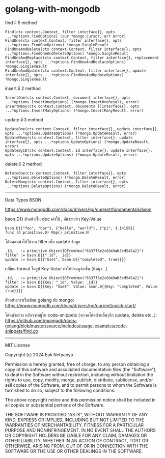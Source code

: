 # golang-with-mongodb

find มี 5 method

    Find(ctx context.Context, filter interface{}, opts ...*options.FindOptions) (cur *mongo.Cursor, err error)
    FindOne(ctx context.Context, filter interface{}, opts ...*options.FindOneOptions) *mongo.SingleResult
    FindOneAndDelete(ctx context.Context, filter interface{}, opts ...*options.FindOneAndDeleteOptions) *mongo.SingleResult
    FindOneAndReplace(ctx context.Context, filter interface{}, replacement interface{}, opts ...*options.FindOneAndReplaceOptions) *mongo.SingleResult
    FindOneAndUpdate(ctx context.Context, filter interface{}, update interface{}, opts ...*options.FindOneAndUpdateOptions) *mongo.SingleResult

insert มี 2 method

    InsertOne(ctx context.Context, document interface{}, opts ...*options.InsertOneOptions) (*mongo.InsertOneResult, error)
    InsertMany(ctx context.Context, documents []interface{}, opts ...*options.InsertManyOptions) (*mongo.InsertManyResult, error)

update มี 3 method

    UpdateOne(ctx context.Context, filter interface{}, update interface{}, opts ...*options.UpdateOptions) (*mongo.UpdateResult, error)
    UpdateMany(ctx context.Context, filter interface{}, update interface{}, opts ...*options.UpdateOptions) (*mongo.UpdateResult, error)
    UpdateByID(ctx context.Context, id interface{}, update interface{}, opts ...*options.UpdateOptions) (*mongo.UpdateResult, error)

delete มี 2 method

    DeleteOne(ctx context.Context, filter interface{}, opts ...*options.DeleteOptions) (*mongo.DeleteResult, error)
    DeleteMany(ctx context.Context, filter interface{}, opts ...*options.DeleteOptions) (*mongo.DeleteResult, error)

---

Data Types BSON 

https://www.mongodb.com/docs/drivers/go/current/fundamentals/bson

bson.D{} ตัวอย่างใน doc เค้าใช้ , คั่นระหว่าง Key-Value 
    
    bson.D{{"foo", "bar"}, {"hello", "world"}, {"pi", 3.14159}}
    func (d primitive.D) Map() primitive.M

โค้ดตอนนำไปใช้งาน filter เพื่อ update ข้อมูล

    _id, _ := primitive.ObjectIDFromHex("6637f5e2c8849ab3cd545a21")
	filter := bson.D{{"_id", _id}}
	update := bson.D{{"$set", bson.D{{"completed", true}}}}

เปลี่ยน format ในรูป Key-Value ทำให้อ่านดูง่ายขึ้น (นิดนุง...)

    _id, _ := primitive.ObjectIDFromHex("6637f5e2c8849ab3cd545a21")
    filter := bson.D{{Key: "_id", Value: _id}}
	update := bson.D{{Key: "$set", Value: bson.D{{Key: "completed", Value: true}}}}


ตัวอย่างการเริ่มเขียน golang กับ mongo: https://www.mongodb.com/docs/drivers/go/current/quick-start/

โค้ดตัวอย่าง หลักๆจะอยู่ใน code-snippets (จะเจอโค้ดส่วนอื่นๆอีก update, delete etc..): 
https://github.com/mongodb/docs-golang/blob/master/source/includes/usage-examples/code-snippets/find.go

---

MIT License

Copyright (c) 2024 Eak Netpanya

Permission is hereby granted, free of charge, to any person obtaining a copy
of this software and associated documentation files (the "Software"), to deal
in the Software without restriction, including without limitation the rights
to use, copy, modify, merge, publish, distribute, sublicense, and/or sell
copies of the Software, and to permit persons to whom the Software is
furnished to do so, subject to the following conditions:

The above copyright notice and this permission notice shall be included in all
copies or substantial portions of the Software.

THE SOFTWARE IS PROVIDED "AS IS", WITHOUT WARRANTY OF ANY KIND, EXPRESS OR
IMPLIED, INCLUDING BUT NOT LIMITED TO THE WARRANTIES OF MERCHANTABILITY,
FITNESS FOR A PARTICULAR PURPOSE AND NONINFRINGEMENT. IN NO EVENT SHALL THE
AUTHORS OR COPYRIGHT HOLDERS BE LIABLE FOR ANY CLAIM, DAMAGES OR OTHER
LIABILITY, WHETHER IN AN ACTION OF CONTRACT, TORT OR OTHERWISE, ARISING FROM,
OUT OF OR IN CONNECTION WITH THE SOFTWARE OR THE USE OR OTHER DEALINGS IN THE
SOFTWARE.

